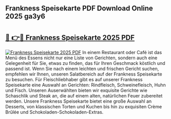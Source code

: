 ## Frankness Speisekarte PDF Download Online 2025 ga3y6

# <h2><a href="http://gcdgkmq.nevu.top/?p=Frankness+Speisekarte">🔗 👉🔴 Frankness Speisekarte 2025 PDF</a></h2>

[![Frankness Speisekarte 2025 PDF](https://i.imgur.com/dBaPXMq.png)](http://gcdgkmq.nevu.top/?p=Frankness+Speisekarte)
In einem Restaurant oder Café ist das Menü des Essens nicht nur eine Liste von Gerichten, sondern auch eine Gelegenheit für Sie, etwas zu finden, das für Ihren Geschmack köstlich und passend ist. Wenn Sie nach einem leichten und frischen Gericht suchen, empfehlen wir Ihnen, unseren Salatbereich auf der Frankness Speisekarte zu besuchen. Für Fleischliebhaber gibt es auf unserer Frankness Speisekarte eine Auswahl an Gerichten: Rindfleisch, Schweinefleisch, Huhn und Fisch. Unseren Auserwählten bieten wir exquisite Gerichte wie Schaschlik und Steak an, die auf einem alten, natürlichen Feuer zubereitet werden. Unsere Frankness Speisekarte bietet eine große Auswahl an Desserts, von klassischen Torten und Kuchen bis hin zu exquisiten Crème Brûlée und Schokoladen-Schokoladen-Extras.

